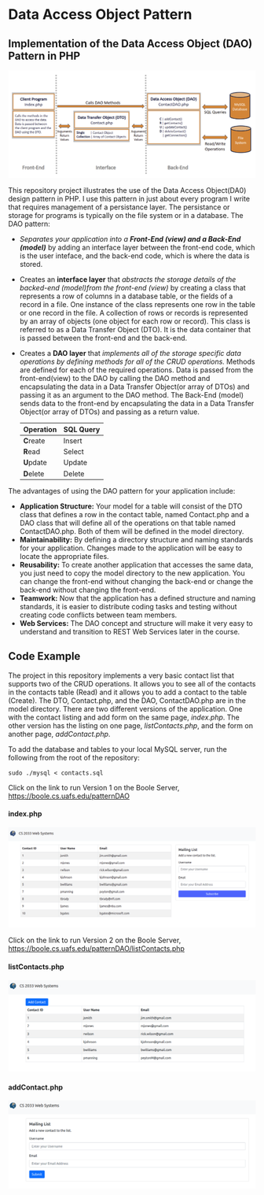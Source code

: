 # Data Access Object Pattern
## Implementation of the Data Access Object (DAO) Pattern in PHP

<img src="images/DAO-Pattern.png" alt="DAO Pattern">

This repository project illustrates the use of the Data Access Object(DA0) design pattern in PHP. I use this pattern in just about every program I write that requires management of a persistance layer.  The persistance or storage for programs is typically on the file system or in a database.  The DAO pattern:

* *Separates your application into a **Front-End (view) and a Back-End (model)*** by adding an interface layer between the front-end code, which is the user inteface, and the back-end code, which is where the data is stored.

* Creates an **interface layer** that *abstracts the storage details of the backed-end (model)from the front-end (view)* by creating a class that represents a row of columns in a database table, or the fields of a record in a file. One instance of the class represents one row in the table or one record in the file.  A collection of rows or records is represented by an array of objects (one object for each row or record). This class is referred to as a Data Transfer Object (DTO).  It is the data container that is passed between the front-end and the back-end. 

* Creates a **DAO layer** that *implements all of the storage specific data operations by defining methods for all of the CRUD operations.* Methods are defined for each of the required operations. Data is passed from the front-end(view) to the DAO by calling the DAO method and encapsulating the data in a Data Transfer Object(or array of DTOs) and passing it as an argument to the DAO method.  The Back-End (model) sends data to the front-end by encapsulating the data in a Data Transfer Object(or array of DTOs) and passing as a return value.

    Operation | SQL Query
    --------- | --------
    **C**reate | Insert
    **R**ead | Select
    **U**pdate | Update
    **D**elete | Delete


The advantages of using the DAO pattern for your application include:
* **Application Structure:** Your model for a table will consist of the DTO class that defines a row in the contact table, named Contact.php and a DAO class that will define all of the operations on that table named ContactDAO.php.  Both of them will be defined in the model directory.
* **Maintainability:** By defining a directory structure and naming standards for your application.  Changes made to the application will be easy to locate the appropriate files.
* **Reusability:** To create another application that accesses the same data, you just need to copy the model directory to the new application.  You can change the front-end without changing the back-end or change the back-end without changing the front-end.
* **Teamwork:** Now that the application has a defined structure and naming standards, it is easier to distribute coding tasks and testing without creating code conflicts between team members.
* **Web Services:** The DAO concept and structure will make it very easy to understand and transition to REST Web Services later in the course.

## Code Example
The project in this repository implements a very basic contact list that supports two of the CRUD operations.  It allows you to see all of the contacts in the contacts table (Read) and it allows you to add a contact to the table (Create).  The DTO, Contact.php, and the DAO, ContactDAO.php are in the model directory. There are two different versions of the application.  One with the contact listing and add form on the same page, *index.php*. The other version has the listing on one page, *listContacts.php*, and the form on another page, *addContact.php*.

To add the database and tables to your local MySQL server, run the following from the root of the repository:
```
sudo ./mysql < contacts.sql
```

Click on the link to run Version 1 on the Boole Server, https://boole.cs.uafs.edu/patternDAO

#### index.php
<img src="images/patternDAOss1.png" alt="Screenshot">


Click on the link to run Version 2 on the Boole Server, https://boole.cs.uafs.edu/patternDAO/listContacts.php

#### listContacts.php
<img src="images/daoss2.png" alt="Screenshot 2">

#### addContact.php
<img src="images/daoss3.png" alt="Screenshot 2">
